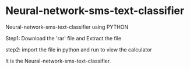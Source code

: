 # Neural-network-sms-text-classifier
Neural-network-sms-text-classifier using PYTHON

Step1: Download the 'rar' file and Extract the file 

step2: import the file in python and run to view the calculator

It is the Neural-network-sms-text-classifier.
